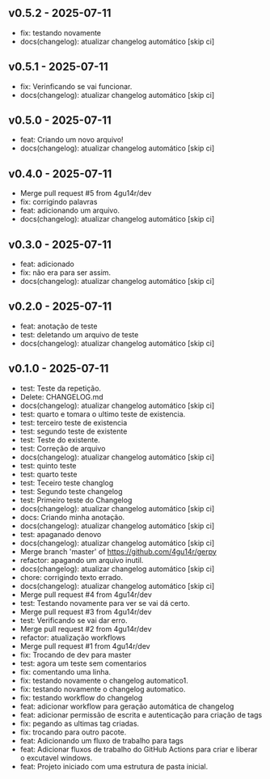 ## v0.5.2 - 2025-07-11
- fix: testando novamente
- docs(changelog): atualizar changelog automático [skip ci]
## v0.5.1 - 2025-07-11
- fix: Verinficando se vai funcionar.
- docs(changelog): atualizar changelog automático [skip ci]
## v0.5.0 - 2025-07-11
- feat: Criando um novo arquivo!
- docs(changelog): atualizar changelog automático [skip ci]
## v0.4.0 - 2025-07-11
- Merge pull request #5 from 4gu14r/dev
- fix: corrigindo palavras
- feat: adicionando um arquivo.
- docs(changelog): atualizar changelog automático [skip ci]
## v0.3.0 - 2025-07-11
- feat: adicionado
- fix: não era para ser assim.
- docs(changelog): atualizar changelog automático [skip ci]
## v0.2.0 - 2025-07-11
- feat: anotação de teste
- test: deletando um arquivo de teste
- docs(changelog): atualizar changelog automático [skip ci]
## v0.1.0 - 2025-07-11
- test: Teste da repetição.
- Delete:  CHANGELOG.md
- docs(changelog): atualizar changelog automático [skip ci]
- test: quarto e tomara o ultimo teste de existencia.
- test: terceiro teste de existencia
- test: segundo teste de existente
- test: Teste do existente.
- test: Correção de arquivo
- docs(changelog): atualizar changelog automático [skip ci]
- test: quinto teste
- test: quarto teste
- test: Teceiro teste changlog
- test: Segundo teste changelog
- test: Primeiro teste do Changelog
- docs(changelog): atualizar changelog automático [skip ci]
- docs: Criando minha anotação.
- docs(changelog): atualizar changelog automático [skip ci]
- test: apaganado denovo
- docs(changelog): atualizar changelog automático [skip ci]
- Merge branch 'master' of https://github.com/4gu14r/gerpy
- refactor: apagando um arquivo inutil.
- docs(changelog): atualizar changelog automático [skip ci]
- chore: corrigindo texto errado.
- docs(changelog): atualizar changelog automático [skip ci]
- Merge pull request #4 from 4gu14r/dev
- test: Testando novamente para ver se vai dá certo.
- Merge pull request #3 from 4gu14r/dev
- test: Verificando se vai dar erro.
- Merge pull request #2 from 4gu14r/dev
- refactor: atualização workflows
- Merge pull request #1 from 4gu14r/dev
- fix: Trocando de dev para master
- test: agora um teste sem comentarios
- fix: comentando uma linha.
- fix: testando novamente o changelog automatico1.
- fix: testando novamente o changelog automatico.
- fix: testando workflow do changelog
- feat: adicionar workflow para geração automática de changelog
- feat: adicionar permissão de escrita e autenticação para criação de tags
- fix: pegando as ultimas tag criadas.
- fix: trocando para outro pacote.
- feat: Adicionando um fluxo de trabalho para tags
- feat: Adicionar fluxos de trabalho do GitHub Actions para criar e liberar o excutavel windows.
- feat: Projeto iniciado com uma estrutura de pasta inicial.
